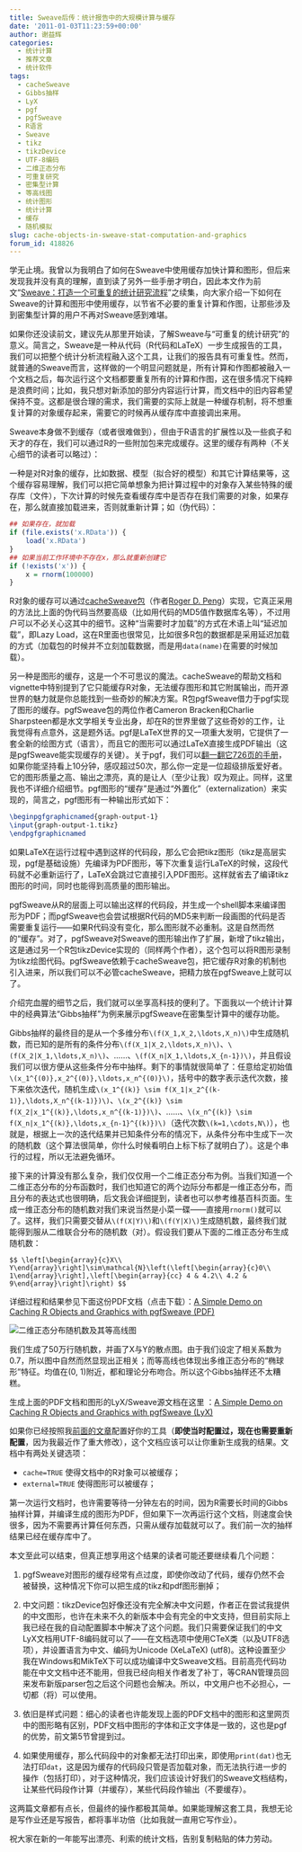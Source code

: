 ```yaml
---
title: Sweave后传：统计报告中的大规模计算与缓存
date: '2011-01-03T11:23:59+00:00'
author: 谢益辉
categories:
  - 统计计算
  - 推荐文章
  - 统计软件
tags:
  - cacheSweave
  - Gibbs抽样
  - LyX
  - pgf
  - pgfSweave
  - R语言
  - Sweave
  - tikz
  - tikzDevice
  - UTF-8编码
  - 二维正态分布
  - 可重复研究
  - 密集型计算
  - 等高线图
  - 统计图形
  - 统计计算
  - 缓存
  - 随机模拟
slug: cache-objects-in-sweave-stat-computation-and-graphics
forum_id: 418826
---
```


学无止境。我曾以为我明白了如何在Sweave中使用缓存加快计算和图形，但后来发现我并没有真的理解，直到读了另外一些手册才明白，因此本文作为前文“[Sweave：打造一个可重复的统计研究流程](/2010/11/reproducible-research-in-statistics/)”之续集，向大家介绍一下如何在Sweave的计算和图形中使用缓存，以节省不必要的重复计算和作图，让那些涉及到密集型计算的用户不再对Sweave感到难堪。

如果你还没读前文，建议先从那里开始读，了解Sweave与“可重复的统计研究”的意义。简言之，Sweave是一种从代码（R代码和LaTeX）一步生成报告的工具，我们可以把整个统计分析流程融入这个工具，让我们的报告具有可重复性。然而，就普通的Sweave而言，这样做的一个明显问题就是，所有计算和作图都被融入一个文档之后，每次运行这个文档都要重复所有的计算和作图，这在很多情况下纯粹是浪费时间；比如，我只想对新添加的部分内容运行计算，而文档中的旧内容希望保持不变。这都是很合理的需求，我们需要的实际上就是一种缓存机制，将不想重复计算的对象缓存起来，需要它的时候再从缓存库中直接调出来用。

 <!--more-->

Sweave本身做不到缓存（或者很难做到），但由于R语言的扩展性以及一些疯子和天才的存在，我们可以通过R的一些附加包来完成缓存。这里的缓存有两种（不关心细节的读者可以略过）：

一种是对R对象的缓存，比如数据、模型（拟合好的模型）和其它计算结果等，这个缓存容易理解，我们可以把它简单想象为把计算过程中的对象存入某些特殊的缓存库（文件），下次计算的时候先查看缓存库中是否存在我们需要的对象，如果存在，那么就直接加载进来，否则就重新计算；如（伪代码）： 

```r
## 如果存在，就加载
if (file.exists('x.RData')) {
    load('x.RData')
}
## 如果当前工作环境中不存在x，那么就重新创建它
if (!exists('x')) {
    x = rnorm(100000)
}
```
    
R对象的缓存可以通过[cacheSweave包](http://cran.r-project.org/package=cacheSweave)（作者[Roger D. Peng](http://www.biostat.jhsph.edu/~rpeng/)）实现，它真正采用的方法比上面的伪代码当然要高级（比如用代码的MD5值作数据库名等），不过用户可以不必关心这其中的细节。这种“当需要时才加载”的方式在术语上叫“延迟加载”，即Lazy Load，这在R里面也很常见，比如很多R包的数据都是采用延迟加载的方式（加载包的时候并不立刻加载数据，而是用`data(name)`在需要的时候加载）。</li> 
    
另一种是图形的缓存，这是一个不可思议的魔法。cacheSweave的帮助文档和vignette中特别提到了它只能缓存R对象，无法缓存图形和其它附属输出，而开源世界的魅力就是你总能找到一些奇妙的解决方案。R包pgfSweave借力于pgf实现了图形的缓存。pgfSweave包的两位作者Cameron Bracken和Charlie Sharpsteen都是水文学相关专业出身，却在R的世界里做了这些奇妙的工作，让我觉得有点意外，这是题外话。pgf是LaTeX世界的又一项重大发明，它提供了一套全新的绘图方式（语言），而且它的图形可以通过LaTeX直接生成PDF输出（这是pgfSweave能实现缓存的关键）。关于pgf，我们可以[翻一翻它726页的手册](http://www.ctan.org/tex-archive/graphics/pgf/base/doc/generic/pgf/pgfmanual.pdf "pgf手册")，如果你能坚持看上10分钟，感叹超过50次，那么你一定是一位超级排版爱好者。它的图形质量之高、输出之漂亮，真的是让人（至少让我）叹为观止。同样，这里我也不详细介绍细节。pgf图形的“缓存”是通过“外置化”（externalization）来实现的，简言之，pgf图形有一种输出形式如下：

```latex
\beginpgfgraphicnamed{graph-output-1}
\input{graph-output-1.tikz}
\endpgfgraphicnamed
```

如果LaTeX在运行过程中遇到这样的代码段，那么它会把tikz图形（tikz是高层实现，pgf是基础设施）先编译为PDF图形，等下次重复运行LaTeX的时候，这段代码就不必重新运行了，LaTeX会跳过它直接引入PDF图形。这样就省去了编译tikz图形的时间，同时也能得到高质量的图形输出。

pgfSweave从R的层面上可以输出这样的代码段，并生成一个shell脚本来编译图形为PDF；而pgfSweave也会尝试根据R代码的MD5来判断一段画图的代码是否需要重复运行——如果R代码没有变化，那么图形就不必重制。这是自然而然的“缓存”。对了，pgfSweave对Sweave的图形输出作了扩展，新增了tikz输出，这是通过另一个R包tikzDevice实现的（同样两个作者），这个包可以将R图形录制为tikz绘图代码。pgfSweave依赖于cacheSweave包，把它缓存R对象的机制也引入进来，所以我们可以不必管cacheSweave，把精力放在pgfSweave上就可以了。

介绍完血腥的细节之后，我们就可以坐享高科技的便利了。下面我以一个统计计算中的经典算法“Gibbs抽样”为例来展示pgfSweave在密集型计算中的缓存功能。

Gibbs抽样的最终目的是从一个多维分布`\(f(X_1,X_2,\ldots,X_n)\)`中生成随机数，而已知的是所有的条件分布`\(f(X_1|X_2,\ldots,X_n)\)`、`\(f(X_2|X_1,\ldots,X_n)\)`、……、`\(f(X_n|X_1,\ldots,X_{n-1})\)`，并且假设我们可以很方便从这些条件分布中抽样。剩下的事情就很简单了：任意给定初始值`\(x_1^{(0)},x_2^{(0)},\ldots,x_n^{(0)}\)`，括号中的数字表示迭代次数，接下来依次迭代，随机生成`\(x_1^{(k)} \sim f(X_1|x_2^{(k-1)},\ldots,X_n^{(k-1)})\)`、`\(x_2^{(k)} \sim f(X_2|x_1^{(k)},\ldots,x_n^{(k-1)})\)`、……、`\(x_n^{(k)} \sim f(X_n|x_1^{(k)},\ldots,x_{n-1}^{(k)})\)`（迭代次数`\(k=1,\cdots,N\)`），也就是，根据上一次的迭代结果并已知条件分布的情况下，从条件分布中生成下一次的随机数（这个算法很简单，你什么时候看明白上标下标了就明白了）。这是个串行的过程，所以无法避免循环。

接下来的计算没有那么复杂，我们仅仅用一个二维正态分布为例。当我们知道一个二维正态分布的分布函数时，我们也知道它的两个边际分布都是一维正态分布，而且分布的表达式也很明确，后文我会详细提到，读者也可以参考维基百科页面。生成一维正态分布的随机数对我们来说当然是小菜一碟——直接用`rnorm()`就可以了。这样，我们只需要交替从`\(f(X|Y)\)`和`\(f(Y|X)\)`生成随机数，最终我们就能得到服从二维联合分布的随机数（对）。假设我们要从下面的二维正态分布生成随机数：

`$$
\left[\begin{array}{c}X\\ Y\end{array}\right]\sim\mathcal{N}\left(\left[\begin{array}{c}0\\ 1\end{array}\right],\left[\begin{array}{cc} 4 & 4.2\\ 4.2 & 9\end{array}\right]\right)
$$`

详细过程和结果参见下面这份PDF文档（点击下载）：[A Simple Demo on Caching R Objects and Graphics with pgfSweave (PDF)](https://uploads.cosx.org/2011/01/cache-pgfSweave-demo-Yihui-Xie.pdf)

![二维正态分布随机数及其等高线图](https://uploads.cosx.org/2011/01/cache-pgfSweave-demo-Yihui-Xie-cache-graph.png)

我们生成了50万行随机数，并画了X与Y的散点图。由于我们设定了相关系数为0.7，所以图中自然而然显现出正相关；而等高线也体现出多维正态分布的“椭球形”特征。均值在(0, 1)附近，都和理论分布吻合。所以这个Gibbs抽样还不太糟糕。

生成上面的PDF文档和图形的LyX/Sweave源文档在这里 ：[A Simple Demo on Caching R Objects and Graphics with pgfSweave (LyX)](https://uploads.cosx.org/2011/01/cache-pgfSweave-demo-Yihui-Xie.zip)
  
如果你已经按照我[前面的文章](/2010/11/reproducible-research-in-statistics/)配置好你的工具（**即使当时配置过，现在也需要重新配置**，因为我最近作了重大修改），这个文档应该可以让你重新生成我的结果。文档中有两处关键选项：

* `cache=TRUE` 使得文档中的R对象可以被缓存；
* `external=TRUE` 使得图形可以被缓存；

第一次运行文档时，也许需要等待一分钟左右的时间，因为R需要长时间的Gibbs抽样计算，并编译生成的图形为PDF，但如果下一次再运行这个文档，则速度会快很多，因为不需要再计算任何东西，只需从缓存加载就可以了。我们前一次的抽样结果已经在缓存库中了。

本文至此可以结束，但真正想享用这个结果的读者可能还要继续看几个问题：

1. pgfSweave对图形的缓存经常有点过度，即使你改动了代码，缓存仍然不会被替换，这种情况下你可以把生成的tikz和pdf图形删掉；

1. 中文问题：tikzDevice包好像还没有完全解决中文问题，作者正在尝试我提供的中文图形，也许在未来不久的新版本中会有完全的中文支持，但目前实际上我已经在我的自动配置脚本中解决了这个问题。我们只需要保证我们的中文LyX文档用UTF-8编码就可以了——在文档选项中使用CTeX类（以及UTF8选项），并设置语言为中文、编码为Unicode (XeLaTeX) (utf8)。这种设置至少我在Windows和MikTeX下可以成功编译中文Sweave文档。目前高亮代码功能在中文文档中还不能用，但我已经向相关作者发了补丁，等CRAN管理员回来发布新版parser包之后这个问题也会解决。所以，中文用户也不必担心，一切都（将）可以使用。

1. 依旧是样式问题：细心的读者也许能发现上面的PDF文档中的图形和这里网页中的图形略有区别，PDF文档中图形的字体和正文字体是一致的，这也是pgf的优势，前文第5节曾提到过。

1. 如果使用缓存，那么代码段中的对象都无法打印出来，即使用`print(dat)`也无法打印`dat`，这是因为缓存的代码段只管是否加载对象，而无法执行进一步的操作（包括打印），对于这种情况，我们应该设计好我们的Sweave文档结构，让某些代码段作计算（并缓存），某些代码段作输出（不要缓存）。

这两篇文章都有点长，但最终的操作都极其简单。如果能理解这套工具，我想无论是写作业还是写报告，都将事半功倍（比如我就一直用它写作业）。

祝大家在新的一年能写出漂亮、利索的统计文档，告别复制粘贴的体力劳动。

